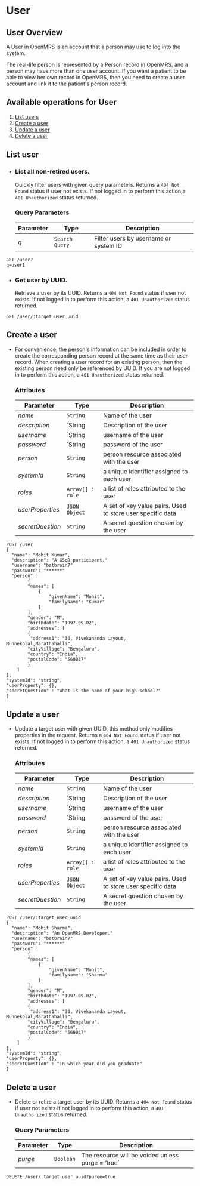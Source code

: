 # User

## User Overview

 A User in OpenMRS is an account that a person may use to log into the system.

The real-life person is represented by a Person record in OpenMRS, and a person may have more than one user account. If you want a patient to be able to view her own record in OpenMRS, then you need to create a user account and link it to the patient's person record.

## Available operations for User

1. [List users](#list-user)
2. [Create a user](#create-a-user)
3. [Update a user](#update-a-user)
4. [Delete a user](#delete-a-user)

## List user

* ### List all non-retired users.
    
    Quickly filter users with given query parameters. Returns a `404 Not Found` status if user not exists. 
     If not logged in to perform this action,a `401 Unauthorized` status returned.
    
    ### Query Parameters

    Parameter | Type | Description
    --- | --- | ---
    *q* | `Search Query` | Filter users by username or system ID

```console
GET /user?
q=user1
```

* ### Get user by UUID.

    Retrieve a user by its UUID. Returns a `404 Not Found` status if user not exists. If not logged 
    in to perform this action, a `401 Unauthorized` status returned.

```console
GET /user/:target_user_uuid
```
   
## Create a user

* For convenience, the person's information can be included in order to create the corresponding person record at the same time as their user record. When creating a user record for an existing person, then the existing person need only be referenced by UUID. If you are not logged in to perform 
this action, a `401 Unauthorized` status returned.

    ### Attributes

    Parameter | Type | Description
    --- | --- | ---
    *name* | `String` | Name of the user
    *description* | `String | Description of the user
    *username* | `String | username of the user
    *password* | `String | password of the user
    *person* | `String` | person resource associated with the user
    *systemId* | `String` | a unique identifier assigned to each user
    *roles* | `Array[] : role` | a list of roles attributed to the user
    *userProperties* | `JSON Object`| A set of key value pairs. Used to store user specific data 
    *secretQuestion* | `String` | A secret question chosen by the user
   
```console
POST /user
{
  "name": "Mohit Kumar",
  "description": "A GSoD participant."
  "username": "batbrain7"
  "password": "******"
  "person" :
        {
        "names": [
            {
                "givenName": "Mohit",
                "familyName": "Kumar"
            }
        ],
        "gender": "M",
        "birthdate": "1997-09-02",
        "addresses": [
        {
         "address1": "30, Vivekananda Layout, Munnekolal,Marathahalli",
        "cityVillage": "Bengaluru",
        "country": "India",
        "postalCode": "560037"
        }
    ]
},
"systemId": "string",
"userProperty": {},
"secretQuestion" : "What is the name of your high school?"
}
```
## Update a user

*  Update a target user with given UUID, this method only modifies properties in the request. Returns a `404 Not Found` 
status if user not exists. If not logged in to perform this action, a `401 Unauthorized` status returned.
    
    ### Attributes

    Parameter | Type | Description
    --- | --- | ---
    *name* | `String` | Name of the user
    *description* | `String | Description of the user
    *username* | `String | username of the user
    *password* | `String | password of the user
    *person* | `String` | person resource associated with the user
    *systemId* | `String` | a unique identifier assigned to each user
    *roles* | `Array[] : role` | a list of roles attributed to the user
    *userProperties* | `JSON Object`| A set of key value pairs. Used to store user specific data 
    *secretQuestion* | `String` | A secret question chosen by the user
   
```console
POST /user/:target_user_uuid
{
  "name": "Mohit Sharma",
  "description": "An OpenMRS Developer."
  "username": "batbrain7"
  "password": "******"
  "person" :
        {
        "names": [
            {
                "givenName": "Mohit",
                "familyName": "Sharma"
            }
        ],
        "gender": "M",
        "birthdate": "1997-09-02",
        "addresses": [
        {
         "address1": "30, Vivekananda Layout, Munnekolal,Marathahalli",
        "cityVillage": "Bengaluru",
        "country": "India",
        "postalCode": "560037"
        }
    ]
},
"systemId": "string",
"userProperty": {},
"secretQuestion" : "In which year did you graduate"
}
```
    
## Delete a user

* Delete or retire a target user by its UUID. Returns a `404 Not Found` status if user not exists.If not logged in to perform this action, a `401 Unauthorized` status returned.

    ### Query Parameters

    Parameter | Type | Description
    --- | --- | ---
    *purge* | `Boolean` | The resource will be voided unless purge = ‘true’

```console
DELETE /user/:target_user_uuid?purge=true
```

